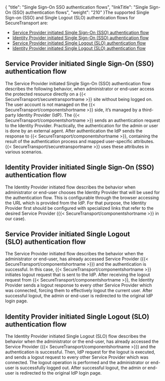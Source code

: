 {
    "title": "Single Sign-On SSO authentication flows",
    "linkTitle": "Single Sign-On (SSO) authentication flows",
    "weight": "210"
}The supported Single Sign-on (SSO) and Single Logout (SLO) authentication flows for SecureTransport are:

-   <a href="#Service" class="MCXref xref">Service Provider initiated Single Sign-On (SSO) authentication flow</a>
-   <a href="#Identity" class="MCXref xref">Identity Provider initiated Single Sign-On (SSO) authentication flow</a>
-   <a href="#Service2" class="MCXref xref">Service Provider initiated Single Logout (SLO) authentication flow</a>
-   <a href="#Identity2" class="MCXref xref">Identity Provider initiated Single Logout (SLO) authentication flow</a>

<span id="Service"></span>

## Service Provider initiated Single Sign-On (SSO) authentication flow

The Service Provider initiated Single Sign-On (SSO) authentication flow describes the following behavior, when administrator or end-user access the protected resource directly on a {{< SecureTransport/securetransportname  >}} site without being logged on. The user account is not managed on the {{< SecureTransport/componentshortname  >}} side, it’s managed by a third-party Identity Provider (IdP). The {{< SecureTransport/componentshortname  >}} sends an authentication request to the Identity Provider. Practically, the authentication for the admin or user is done by an external agent. After authentication the IdP sends the response to {{< SecureTransport/componentshortname  >}}, containing the result of the authentication process and mapped user-specific attributes. {{< SecureTransport/securetransportname  >}} uses these attributes in various scenarios.

<span id="Identity"></span>

## Identity Provider initiated Single Sign-On (SSO) authentication flow

The Identity Provider initiated flow describes the behavior when administrator or end-user chooses the Identity Provider that will be used for the authentication flow. This is configurable through the browser accessing the URL which is provided from the IdP. For that purpose, the Identity Provider first should be configured with specialized links that refer to the desired Service Provider ({{< SecureTransport/componentshortname  >}} in our case).

<span id="Service2"></span>

## Service Provider initiated Single Logout (SLO) authentication flow

The Service Provider initiated flow describes the behavior when the administrator or end-user, has already accessed Service Provider ({{< SecureTransport/componentshortname  >}}) and the authentication is successful. In this case, {{< SecureTransport/componentshortname  >}} initiates logout request that is sent to the IdP. After receiving the logout request from {{< SecureTransport/componentshortname  >}}, the Identity Provider sends a logout response to every other Service Provider which was connected, forcing them to effectively logout the current user. After successful logout, the admin or end-user is redirected to the original IdP login page.

<span id="Identity2"></span>

## Identity Provider initiated Single Logout (SLO) authentication flow

The Identity Provider initiated Single Logout (SLO) flow describes the behavior when the administrator or the end-user, has already accessed the Service Provider ({{< SecureTransport/componentshortname  >}}) and the authentication is successful. Then, IdP request for the logout is executed, and sends a logout request to every other Service Provider which was connected. The logout operation is performed and the administrator or end-user is successfully logged out. After successful logout, the admin or end-user is redirected to the original IdP login page.
